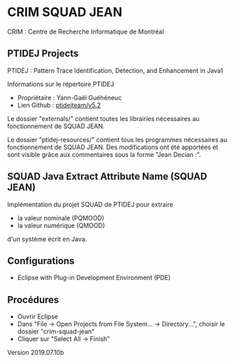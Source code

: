 # CRIM SQUAD JEAN

CRIM : Centre de Recherche Informatique de Montréal

## PTIDEJ Projects

PTIDEJ : Pattern Trace Identification, Detection, and Enhancement in Java1

Informations sur le répertoire PTIDEJ
* Propriétaire : Yann-Gaël Guéhéneuc
* Lien Github : [ptidejteam/v5.2](https://github.com/ptidejteam/v5.2)

Le dossier "externals/" contient toutes les librairies nécessaires au fonctionnement de SQUAD JEAN.

Le dossier "ptidej-resources/" contient tous les programmes nécessaires au fonctionnement de SQUAD JEAN. Des modifications ont été apportées et sont visible grâce aux commentaires sous la forme "Jean Decian :".

## SQUAD Java Extract Attribute Name (SQUAD JEAN)

Implémentation du projet SQUAD de PTIDEJ pour extraire
* la valeur nominale (PQMOOD)
* la valeur numérique (QMOOD)

d'un système écrit en Java.

## Configurations

* Eclipse with Plug-in Development Environment (PDE)

## Procédures

* Ouvrir Eclipse
* Dans "File -> Open Projects from File System... -> Directory...", choisir le dossier "crim-squad-jean"
* Cliquer sur "Select All -> Finish"

Version 2019.07.10b